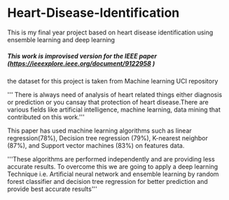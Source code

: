 # Heart-Disease-Identification
This is my final year project based on heart disease identification using ensemble learning and deep learning
##### This work is improvised version for the IEEE paper  (https://ieeexplore.ieee.org/document/9122958 )
the dataset for this project is taken from Machine learning UCI repository 

''' There is always need of analysis of heart related things either diagnosis or prediction or you cansay that protection of heart disease.There are various fields like artificial intelligence, machine learning, data mining that contributed on this work.''' 

This paper has used machine learning algorithms such as linear regression(78%), Decision tree regression (79%), K-nearest neighbor (87%), and Support vector machines (83%) on features data.

'''These algorithms are performed independently and are providing less accurate results. To overcome this we are going to apply a deep learning Technique i.e.
Artificial neural network and ensemble learning by random forest classifier and decision tree regression for better prediction and provide
best accurate results'''
